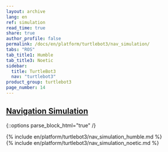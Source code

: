 ```yaml
---
layout: archive
lang: en
ref: simulation
read_time: true
share: true
author_profile: false
permalink: /docs/en/platform/turtlebot3/nav_simulation/
tabs: "ROS"
tab_title1: Humble
tab_title3: Noetic
sidebar:
  title: TurtleBot3
  nav: "turtlebot3"
product_group: turtlebot3
page_number: 14
---
```


<style>body {counter-reset: h1 6 !important;}</style>
<div style="counter-reset: h2 2"></div>

<!--[dummy Header 1]>
  <h1 id="dummy">Simulation</h1>
  <h2 id="dummy">Navigation Simulation</h2>
  <p class="dummy_content">TurtleBot3 Navigation Package</p>
<![end dummy Header 1]-->

## [Navigation Simulation](#navigation-simulation)

{::options parse_block_html="true" /}

<section data-id="{{ page.tab_title1 }}" class="tab_contents">
{% include en/platform/turtlebot3/nav_simulation_humble.md %}
</section>

<section data-id="{{ page.tab_title3 }}" class="tab_contents">
{% include en/platform/turtlebot3/nav_simulation_noetic.md %}
</section>
